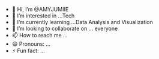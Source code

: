 - 👋 Hi, I’m @AMYJUMIIE
- 👀 I’m interested in ...Tech
- 🌱 I’m currently learning ...Data Analysis and Visualization
- 💞️ I’m looking to collaborate on ... everyone
- 📫 How to reach me ...
- 😄 Pronouns: ...
- ⚡ Fun fact: ...

<!---
Jummie07/Jummie07 is a ✨ special ✨ repository because its `README.md` (this file) appears on your GitHub profile.
You can click the Preview link to take a look at your changes.
--->
